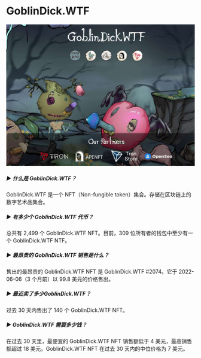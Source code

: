 # GoblinDick.WTF

![NFT](image-20220901102009811.jpg)

##### ▶ 什么是 GoblinDick.WTF？

GoblinDick.WTF 是一个 NFT（Non-fungible token）集合。存储在区块链上的数字艺术品集合。

##### ▶ 有多少个 GoblinDick.WTF 代币？

总共有 2,499 个 GoblinDick.WTF NFT。目前，309 位所有者的钱包中至少有一个 GoblinDick.WTF NTF。

##### ▶ 最昂贵的 GoblinDick.WTF 销售是什么？

售出的最昂贵的 GoblinDick.WTF NFT 是 GoblinDick.WTF #2074。它于 2022-06-06（3 个月前）以 99.8 美元的价格售出。

##### ▶ 最近卖了多少GoblinDick.WTF？

过去 30 天内售出了 140 个 GoblinDick.WTF NFT。

##### ▶ GoblinDick.WTF 需要多少钱？

在过去 30 天里，最便宜的 GoblinDick.WTF NFT 销售额低于 4 美元，最高销售额超过 18 美元。GoblinDick.WTF NFT 在过去 30 天内的中位价格为 7 美元。
